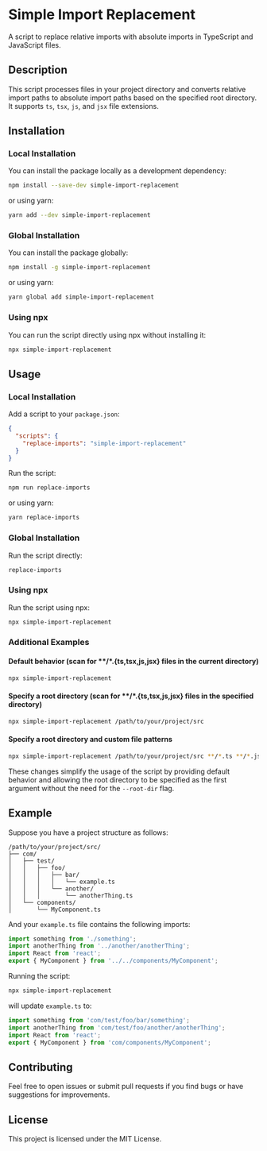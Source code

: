 
# Simple Import Replacement

A script to replace relative imports with absolute imports in TypeScript and JavaScript files.

## Description

This script processes files in your project directory and converts relative import paths to absolute import paths based on the specified root directory. It supports `ts`, `tsx`, `js`, and `jsx` file extensions.

## Installation

### Local Installation

You can install the package locally as a development dependency:

```bash
npm install --save-dev simple-import-replacement
```

or using yarn:

```bash
yarn add --dev simple-import-replacement
```

### Global Installation

You can install the package globally:

```bash
npm install -g simple-import-replacement
```

or using yarn:

```bash
yarn global add simple-import-replacement
```

### Using npx

You can run the script directly using npx without installing it:

```bash
npx simple-import-replacement
```

## Usage

### Local Installation

Add a script to your `package.json`:

```json
{
  "scripts": {
    "replace-imports": "simple-import-replacement"
  }
}
```

Run the script:

```bash
npm run replace-imports
```

or using yarn:

```bash
yarn replace-imports
```

### Global Installation

Run the script directly:

```bash
replace-imports
```

### Using npx

Run the script using npx:

```bash
npx simple-import-replacement
```

### Additional Examples

#### Default behavior (scan for **/*.{ts,tsx,js,jsx} files in the current directory)

```bash
npx simple-import-replacement
```

#### Specify a root directory (scan for **/*.{ts,tsx,js,jsx} files in the specified directory)

```bash
npx simple-import-replacement /path/to/your/project/src
```

#### Specify a root directory and custom file patterns

```bash
npx simple-import-replacement /path/to/your/project/src **/*.ts **/*.js
```

These changes simplify the usage of the script by providing default behavior and allowing the root directory to be specified as the first argument without the need for the `--root-dir` flag.

## Example

Suppose you have a project structure as follows:

```
/path/to/your/project/src/
├── com/
│   ├── test/
│   │   ├── foo/
│   │   │   ├── bar/
│   │   │   │   └── example.ts
│   │   │   └── another/
│   │   │       └── anotherThing.ts
│   └── components/
│       └── MyComponent.ts
```

And your `example.ts` file contains the following imports:

```typescript
import something from './something';
import anotherThing from '../another/anotherThing';
import React from 'react';
export { MyComponent } from '../../components/MyComponent';
```

Running the script:

```bash
npx simple-import-replacement
```

will update `example.ts` to:

```typescript
import something from 'com/test/foo/bar/something';
import anotherThing from 'com/test/foo/another/anotherThing';
import React from 'react';
export { MyComponent } from 'com/components/MyComponent';
```

## Contributing

Feel free to open issues or submit pull requests if you find bugs or have suggestions for improvements.

## License

This project is licensed under the MIT License.
